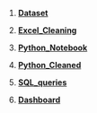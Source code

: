 1) [**Dataset**](https://github.com/bhushanpawr/Project--Weather-Forecasting-Analysis/blob/main/weather_dataset_stage1.xls)

2) [**Excel_Cleaning**](https://github.com/bhushanpawr/Project--Weather-Forecasting-Analysis/blob/main/weather.csv)

3) [**Python_Notebook**](https://github.com/bhushanpawr/Project--Weather-Forecasting-Analysis/blob/main/Python%20Notebook.ipynb)

4) [**Python_Cleaned**](https://github.com/bhushanpawr/Project--Weather-Forecasting-Analysis/blob/main/weather_cleaned.csv)

5) [**SQL_queries**](https://github.com/bhushanpawr/Project--Weather-Forecasting-Analysis/blob/main/SQL%20Queries.sql)

6) [**Dashboard**](https://github.com/bhushanpawr/Project--Weather-Forecasting-Analysis/blob/main/Module2.pbix)
